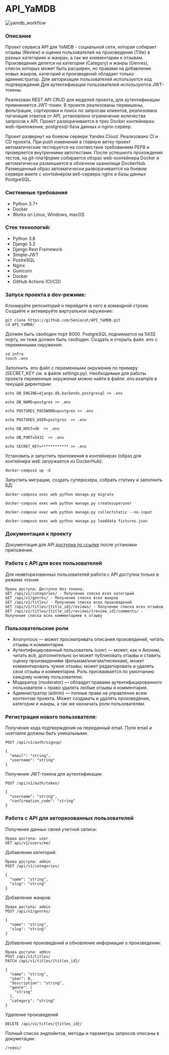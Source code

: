 # API_YaMDB
![yamdb_workflow](https://github.com/Seniacat/yamdb_final/actions/workflows/yamdb_workflow.yml/badge.svg)

### Описание
Проект сервиса API для YaMDB - социальной сети, которая собирает отзывы (Review) и оценки пользователей
на произведения (Title) в разных категориях и жанрах, а так же комментарии к отзывам.
Произведения делятся на категории (Category) и жанры (Genres), список которых может быть расширен, но правами на добавление
новых жанров, категорий и произведений обладает только администратор. 
Для авторизации пользователей используется код подтверждения.Для аутентификации пользователей используются JWT-токены. 

Реализован REST API CRUD для моделей проекта, для аутентификации примненяется JWT-токен. В проекте реализованы пермишены, фильтрации, сортировки и поиск по запросам клиентов, реализована пагинация ответов от API, установлено ограничение количества запросов к API. Проект разворачивается в трех Docker контейнерах: web-приложение, postgresql-база данных и nginx-сервер.

Проект развернут на боевом сервере Yandex.Cloud. Реализовано CI и CD проекта. При push изменений в главную ветку проект автоматические тестируется на соотвествие требованиям PEP8 и проверяется внутренними автотестами. После успешного прохождения тестов, на git-платформе собирается обзраз web-контейнера Docker и автоматически размешается в облачном хранилище DockerHub. Размещенный образ автоматически разворачивается на боевом сервере вмете с контейнером веб-сервера nginx и базы данных PostgreSQL.

### Системные требования
- Python 3.7+
- Docker
- Works on Linux, Windows, macOS

### Стек технологий:
- Python 3.8
- Django 3.2
- Django Rest Framework
- Simple-JWT
- PostreSQL
- Nginx
- Gunicorn
- Docker
- GitHub Actions (CI/CD)

### Запуск проекта в dev-режиме:
Клонируйте репозиторий и перейдите в него в командной строке.
Создайте и активируйте виртуальное окружение:
```
git clone https://github.com/Seniacat/API_YaMDB.git
cd API_YaMDB/
```
Должен быть свободен порт 8000. PostgreSQL поднимается на 5432 порту, он тоже должен быть свободен.
Cоздать и открыть файл .env с переменными окружения:
```
cd infra
touch .env
```
Заполнить .env файл с переменными окружения по примеру (SECRET_KEY см. в файле settings.py). 
Необходимые для работы проекта переменные окружения можно найти в файле .env.example в текущей директории:
```
echo DB_ENGINE=django.db.backends.postgresql >> .env

echo DB_NAME=postgres >> .env

echo POSTGRES_PASSWORD=postgres >> .env

echo POSTGRES_USER=postgres  >> .env

echo DB_HOST=db  >> .env

echo DB_PORT=5432  >> .env

echo SECRET_KEY=************ >> .env
```
Установить и запустить приложения в контейнерах (образ для контейнера web загружается из DockerHub):
```
docker-compose up -d
```
Запустить миграции, создать суперюзера, собрать статику и заполнить БД:
```
docker-compose exec web python manage.py migrate

docker-compose exec web python manage.py createsuperuser

docker-compose exec web python manage.py collectstatic --no-input 

docker-compose exec web python manage.py loaddata fixtures.json
```
### Документация к проекту
Документация для API [доступна по ссылке](http://51.250.17.100/redoc/) после установки приложения.

### Работа с API для всех пользователей
Для неавторизованных пользователей работа с API доступна только в режиме чтения
```
Права доступа: Доступно без токена.
GET /api/v1/categories/ - Получение списка всех категорий
GET /api/v1/genres/ - Получение списка всех жанров
GET /api/v1/titles/ - Получение списка всех произведений
GET /api/v1/titles/{title_id}/reviews/ - Получение списка всех отзывов
GET /api/v1/titles/{title_id}/reviews/{review_id}/comments/ - Получение списка всех комментариев к отзыву
```
### Пользовательские роли
- Anonymous — может просматривать описания произведений, читать отзывы и комментарии.
- Аутентифицированный пользователь (user) — может, как и Аноним, читать всё, дополнительно он может публиковать отзывы и ставить оценку произведениям (фильмам/книгам/песенкам), может комментировать чужие отзывы; может редактировать и удалять свои отзывы и комментарии. Роль присваивается по умолчанию каждому новому пользователю.
- Модератор (moderator) — облаадет правами аутентифицированного пользователя + право удалять любые отзывы и комментарии.
- Администратор (admin) — полные права на управление всем контентом проекта. Может создавать и удалять произведения, категории и жанры, а так же назначать роли пользователям.

### Регистрация нового пользователя:
Получение кода подтверждения на переданный email. Поля email и username должны быть уникальными.
```
POST /api/v1/auth/signup/

{
  "email": "string",
  "username": "string"
}
```
 Получение JWT-токена для аутентификации
```
POST /api/v1/auth/token/

{
  "username": "string",
  "confirmation_code": "string"
}
```
### Работа с API для авторизованных пользователей
 Получение данных своей учетной записи:
```
Права доступа: user
GET api/v1/users/me/
```
Добавление категорий:
```
Права доступа: admin
POST /api/v1/categories/

{
  "name": "string",
  "slug": "string"
}
```
Добавление жанров:
```
Права доступа: admin
POST /api/v1/genres/

{
  "name": "string",
  "slug": "string"
}
```
Добавление произведений и обновление информации о произведении:
```
Права доступа: admin
POST /api/v1/titles/
PATCH /api/v1/titles/{titles_id}/

{
  "name": "string",
  "year": 0,
  "description": "string",
  "genre": [
    "string"
  ],
  "category": "string"
}
```
Удаление произведений
```
DELETE /api/v1/titles/{titles_id}/
```
Полный список эндпойнтов, методы и параметры запросов описаны в докуметации:
```
/redoc/ 
```
